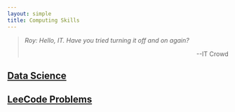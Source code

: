 ```yaml
---
layout: simple
title: Computing Skills
---
```


> *Roy: Hello, IT. Have you tried turning it off and on again?*
>
> <p align="right">--IT Crowd</p>


##  [Data Science](/study/Computing_Skills/Data_Science/main)
##  [LeeCode Problems](/study/Computing_Skills/Leetcode/main)